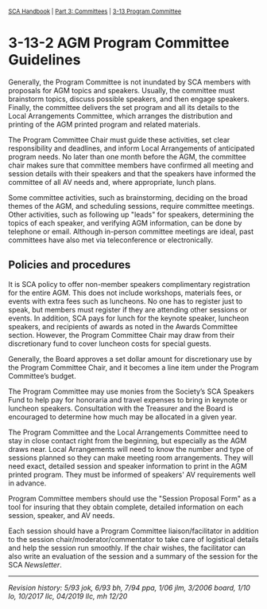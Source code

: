 <sup>[SCA Handbook](/sca-handbook/index.html) | [Part 3: Committees](../03_committees/index.html) | [3-13 Program Committee](../03_committees/03-13_program.html)</sup> 

# 3-13-2 AGM Program Committee Guidelines

Generally, the Program Committee is not inundated by SCA members with proposals for AGM topics and speakers. Usually, the committee must brainstorm topics, discuss possible speakers, and then engage speakers. Finally, the committee delivers the set program and all its details to the Local Arrangements Committee, which arranges the distribution and printing of the AGM printed program and related materials.

The Program Committee Chair must guide these activities, set clear responsibility and deadlines, and inform Local Arrangements of anticipated program needs. No later than one month before the AGM, the committee chair makes sure that committee members have confirmed all meeting and session details with their speakers and that the speakers have informed the committee of all AV needs and, where appropriate, lunch plans.

Some committee activities, such as brainstorming, deciding on the broad themes of the AGM, and scheduling sessions, require committee meetings. Other activities, such as following up "leads" for speakers, determining the topics of each speaker, and verifying AGM information, can be done by telephone or email. Although in-person committee meetings are ideal, past committees have also met via teleconference or electronically.

## Policies and procedures

It is SCA policy to offer non-member speakers complimentary registration for the entire AGM. This does not include workshops, materials fees, or events with extra fees such as luncheons. No one has to register just to speak, but members must register if they are attending other sessions or events. In addition, SCA pays for lunch for the keynote speaker, luncheon speakers, and recipients of awards as noted in the Awards Committee section. However, the Program Committee Chair may draw from their discretionary fund to cover luncheon costs for special guests.

Generally, the Board approves a set dollar amount for discretionary use by the Program Committee Chair, and it becomes a line item under the Program Committee’s budget.

The Program Committee may use monies from the Society’s SCA Speakers Fund to help pay for honoraria and travel expenses to bring in keynote or luncheon speakers. Consultation with the Treasurer and the Board is encouraged to determine how much may be allocated in a given year.

The Program Committee and the Local Arrangements Committee need to stay in close contact right from the beginning, but especially as the AGM draws near. Local Arrangements will need to know the number and type of sessions planned so they can make meeting room arrangements. They will need exact, detailed session and speaker information to print in the AGM printed program. They must be informed of speakers' AV requirements well in advance.

Program Committee members should use the "Session Proposal Form" as a tool for insuring that they obtain complete, detailed information on each session, speaker, and AV needs.
 
Each session should have a Program Committee liaison/facilitator in addition to the session chair/moderator/commentator to take care of logistical details and help the session run smoothly. If the chair wishes, the facilitator can also write an evaluation of the session and a summary of the session for the SCA _Newsletter_.

***

_Revision history: 5/93 jok, 6/93 bh, 7/94 ppa, 1/06 jlm, 3/2006 board, 1/10 lo, 10/2017 llc, 04/2019 llc, mh 12/20_

